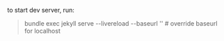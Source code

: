to start dev server, run:
> bundle exec jekyll serve --livereload --baseurl '' # override baseurl for localhost

